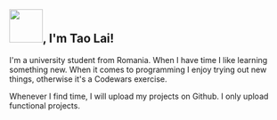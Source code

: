 

<!---
laiadriantao/laiadriantao is a ✨ special ✨ repository because its `README.md` (this file) appears on your GitHub profile.
You can click the Preview link to take a look at your changes.
--->
<h2> <img src="https://media1.giphy.com/media/Lpnun3kJinrVRGmi8a/giphy.gif" width="60">, I'm Tao Lai!</h2>

I'm a university student from Romania. When I have time I like learning something new. When it comes to programming I enjoy trying out new things, otherwise it's a Codewars exercise.

Whenever I find time, I will upload my projects on Github. I only upload functional projects.

